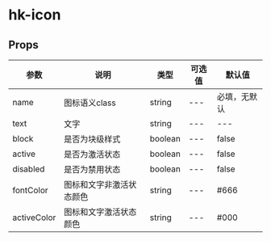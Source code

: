 # hk-icon

## Props

| 参数 | 说明 | 类型 | 可选值 | 默认值 |
|--- | --- | --- | --- | --- |
| name | 图标语义class | string | --- | 必填，无默认 |
| text | 文字 |	string | ---	| --- |
| block | 是否为块级样式 | boolean | --- | false |
| active | 是否为激活状态 | boolean | --- | false |
| disabled | 是否为禁用状态 | boolean | --- | false |
| fontColor | 图标和文字非激活状态颜色 | string | --- | #666 |
| activeColor | 图标和文字激活状态颜色 | string | --- | #000 |
